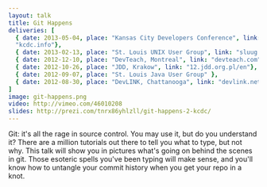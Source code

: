 ```yaml
---
layout: talk
title: Git Happens
deliveries: [
  { date: 2013-05-04, place: "Kansas City Developers Conference", link:
  "kcdc.info"},
  { date: 2013-02-13, place: "St. Louis UNIX User Group", link: "sluug.org"},
  { date: 2012-12-10, place: "DevTeach, Montreal", link: "devteach.com"} ,
  { date: 2012-10-26, place: "JDD, Krakow", link: "12.jdd.org.pl/en"},
  { date: 2012-09-07, place: "St. Louis Java User Group" },
  { date: 2012-08-30, place: "DevLINK, Chattanooga", link: "devlink.net" }
]
image: git-happens.png
video: http://vimeo.com/46010208
slides: http://prezi.com/tnrx86yhlzll/git-happens-2-kcdc/
---
```

Git: it's all the rage in source control. You may use it,
but do you understand it? There are a million tutorials out there to
tell you what to type, but not why. This talk will show you in
pictures what's going on behind the scenes in git. Those esoteric
spells you've been typing will make sense, and you'll know how to
untangle your commit history when you get your repo in a knot.

